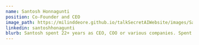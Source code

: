 ```yaml
---
name: Santosh Honnagunti
position: Co-Founder and CEO
image_path: https://milinddeore.github.io/talkSecretAIWebsite/images/Sants.png
linkedin: santoshhonagunti
blurb: Santosh spent 22+ years as CEO, COO or various companies. Spent 20 years in the telecom and digital world most of it in the Europe, Asia.
---
```

